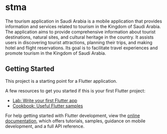 # stma

The tourism application in Saudi Arabia is a mobile application that provides information and services related to tourism in the Kingdom of Saudi Arabia. The application aims to provide comprehensive information about tourist destinations, natural sites, and cultural heritage in the country. It assists users in discovering tourist attractions, planning their trips, and making hotel and flight reservations. Its goal is to facilitate travel experiences and promote tourism in the Kingdom of Saudi Arabia.

## Getting Started

This project is a starting point for a Flutter application.

A few resources to get you started if this is your first Flutter project:

- [Lab: Write your first Flutter app](https://docs.flutter.dev/get-started/codelab)
- [Cookbook: Useful Flutter samples](https://docs.flutter.dev/cookbook)

For help getting started with Flutter development, view the
[online documentation](https://docs.flutter.dev/), which offers tutorials,
samples, guidance on mobile development, and a full API reference.
